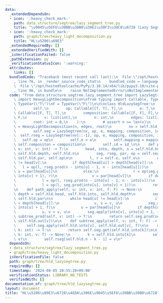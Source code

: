 ```yaml
---
data:
  _extendedDependsOn:
  - icon: ':heavy_check_mark:'
    path: data_structure/segtree/lazy_segment_tree.py
    title: "\u9045\u5EF6\u30BB\u30B0\u30E1\u30F3\u30C8\u6728 (Lazy Segment Tree)"
  - icon: ':heavy_check_mark:'
    path: graph/tree/heavy_light_decomposition.py
    title: "HL\u5206\u89E3"
  _extendedRequiredBy: []
  _extendedVerifiedWith: []
  _isVerificationFailed: false
  _pathExtension: py
  _verificationStatusIcon: ':warning:'
  attributes:
    links: []
  bundledCode: "Traceback (most recent call last):\n  File \"/opt/hostedtoolcache/PyPy/3.10.14/x64/lib/pypy3.10/site-packages/onlinejudge_verify/documentation/build.py\"\
    , line 76, in _render_source_code_stat\n    bundled_code = language.bundle(\n\
    \  File \"/opt/hostedtoolcache/PyPy/3.10.14/x64/lib/pypy3.10/site-packages/onlinejudge_verify/languages/python.py\"\
    , line 96, in bundle\n    raise NotImplementedError\nNotImplementedError\n"
  code: "from data_structure.segtree.lazy_segment_tree import LazySegtree\nfrom graph.tree.heavy_light_decomposition\
    \ import HeavyLightDecomposition\nfrom typing import Callable, TypeVar\n\nT =\
    \ TypeVar(\"T\")\nF = TypeVar(\"F\")\n\n\nclass HldLazySegTree:\n    def __init__(\n\
    \        self,\n        op: Callable[[T, T], T],\n        e: T,\n        mapping:\
    \ Callable[[F, T], T],\n        composition: Callable[[F, F], F],\n        id_:\
    \ F,\n        v: list[int],\n        n: int,\n        edges: list[int, int],\n\
    \        root: int = 0,\n    ):\n        # assert n == len(v)\n        self.hld\
    \ = HeavyLightDecomposition(n, edges, root)\n        nv = self.hld.build_list(v)\n\
    \        self.seg = LazySegtree(nv, op, e, mapping, composition, id_)\n      \
    \  self.rseg = LazySegtree(nv[::-1], op, e, mapping, composition, id_)\n     \
    \   self.op = op\n        self.e = e\n        self.mapping = mapping\n       \
    \ self.compositon = composition\n        self.id = id_\n\n    def path_prod(self,\
    \ u: int, v: int) -> T:\n        head, into, depth, n = self.hld.head, self.hld.into,\
    \ self.hld.depth, self.hld.n\n        seg, rseg, par, op = self.seg, self.rseg,\
    \ self.hld.par, self.op\n\n        l, r = self.e, self.e\n        while head[u]\
    \ != head[v]:\n            if depth[head[u]] > depth[head[v]]:\n             \
    \   l = op(l, rseg.prod(n - into[u] - 1, n - into[head[u]]))\n               \
    \ u = par[head[u]]\n            else:\n                r = op(seg.prod(into[head[v]],\
    \ into[v] + 1), r)\n                v = par[head[v]]\n        if depth[u] > depth[v]:\n\
    \            l = op(l, rseg.prod(n - into[u] - 1, n - into[v]))\n        else:\n\
    \            l = op(l, seg.prod(into[u], into[v] + 1))\n        return op(l, r)\n\
    \n    def path_apply(self, u: int, v: int, f: F) -> None:\n        head, into,\
    \ depth = self.hld.head, self.hld.into, self.hld.depth\n        seg, par = self.seg,\
    \ self.hld.par\n\n        while head[u] != head[v]:\n            if depth[head[u]]\
    \ < depth[head[v]]:\n                u, v = v, u\n            seg.apply(into[head[u]],\
    \ into[u] + 1, f)\n            u = par[head[u]]\n        if depth[u] < depth[v]:\n\
    \            u, v = v, u\n        seg.apply(into[v], into[u] + 1, f)\n\n    def\
    \ subtree_prod(self, v: int) -> T:\n        return self.seg.prod(self.hld.into[v],\
    \ self.hld.out[v])\n\n    def subtree_apply(self, v: int, f: F) -> None:\n   \
    \     self.seg.apply(self.hld.into[v], self.hld.out[v], f)\n\n    def get(self,\
    \ k: int) -> T:\n        return self.seg.get(self.hld.into[k])\n\n    def set(self,\
    \ k: int, v: T) -> None:\n        k = self.hld.into[k]\n        self.seg.set(k,\
    \ v)\n        self.rseg[self.hld.n - k - 1] = v\n"
  dependsOn:
  - data_structure/segtree/lazy_segment_tree.py
  - graph/tree/heavy_light_decomposition.py
  isVerificationFile: false
  path: graph/tree/hld_lazysegtree.py
  requiredBy: []
  timestamp: '2024-08-05 20:55:28+09:00'
  verificationStatus: LIBRARY_NO_TESTS
  verifiedWith: []
documentation_of: graph/tree/hld_lazysegtree.py
layout: document
title: "HL\u5206\u89E3\u6728\u4E0A\u306E\u9045\u5EF6\u30BB\u30B0\u6728"
---
```


